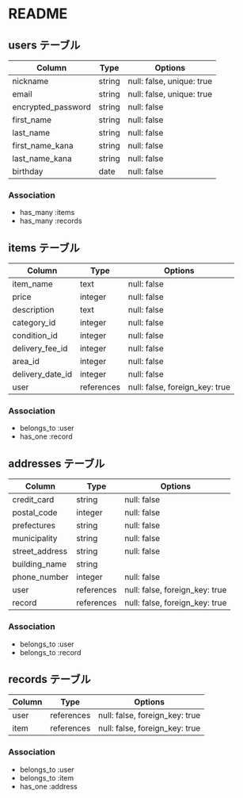 # README

## users テーブル

| Column             | Type    | Options                   |
| ------------------ | ------- | ------------------------- |
| nickname           | string  | null: false, unique: true |
| email              | string  | null: false, unique: true |
| encrypted_password | string  | null: false               |
| first_name         | string  | null: false               |
| last_name          | string  | null: false               |
| first_name_kana    | string  | null: false               |
| last_name_kana     | string  | null: false               |
| birthday           | date    | null: false               |

### Association
- has_many :items
- has_many :records

## items テーブル

| Column           | Type       | Options                        |
| ---------------- | ---------- | ------------------------------ |
| item_name        | text       | null: false                    |
| price            | integer    | null: false                    |
| description      | text       | null: false                    |
| category_id      | integer    | null: false                    |
| condition_id     | integer    | null: false                    |
| delivery_fee_id  | integer    | null: false                    |
| area_id          | integer    | null: false                    |
| delivery_date_id | integer    | null: false                    |
| user             | references | null: false, foreign_key: true |

### Association
- belongs_to :user
- has_one :record


## addresses テーブル

| Column          | Type       | Options                        |
| --------------- | ---------- | ------------------------------ |
| credit_card     | string     | null: false                    |
| postal_code     | integer    | null: false                    |
| prefectures     | string     | null: false                    |
| municipality    | string     | null: false                    |
| street_address  | string     | null: false                    |
| building_name   | string     |                                |
| phone_number    | integer    | null: false                    |
| user            | references | null: false, foreign_key: true |
| record          | references | null: false, foreign_key: true |

### Association
- belongs_to :user
- belongs_to :record


## records テーブル

| Column  | Type       | Options                        |
| ------- | ---------- | ------------------------------ |
| user    | references | null: false, foreign_key: true |
| item    | references | null: false, foreign_key: true |

### Association
- belongs_to :user
- belongs_to :item
- has_one :address